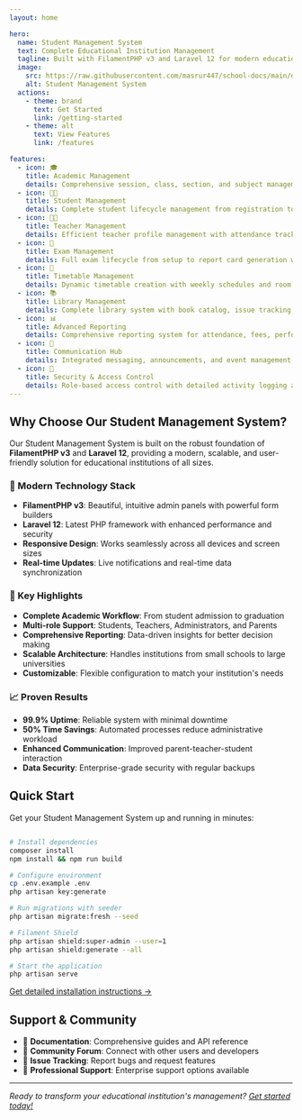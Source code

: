 ```yaml
---
layout: home

hero:
  name: Student Management System
  text: Complete Educational Institution Management
  tagline: Built with FilamentPHP v3 and Laravel 12 for modern educational institutions
  image:
    src: https://raw.githubusercontent.com/masrur447/school-docs/main/docs/screenshot.svg
    alt: Student Management System
  actions:
    - theme: brand
      text: Get Started
      link: /getting-started
    - theme: alt
      text: View Features
      link: /features

features:
  - icon: 🎓
    title: Academic Management
    details: Comprehensive session, class, section, and subject management with flexible assignment capabilities
  - icon: 👨‍🎓
    title: Student Management
    details: Complete student lifecycle management from registration to graduation with attendance tracking and ID card generation
  - icon: 👨‍🏫
    title: Teacher Management
    details: Efficient teacher profile management with attendance tracking and subject assignment features
  - icon: 📝
    title: Exam Management
    details: Full exam lifecycle from setup to report card generation with flexible grading systems
  - icon: 📅
    title: Timetable Management
    details: Dynamic timetable creation with weekly schedules and room allocation management
  - icon: 📚
    title: Library Management
    details: Complete library system with book catalog, issue tracking, and fine management
  - icon: 📊
    title: Advanced Reporting
    details: Comprehensive reporting system for attendance, fees, performance, and custom analytics
  - icon: 💬
    title: Communication Hub
    details: Integrated messaging, announcements, and event management system
  - icon: 🔐
    title: Security & Access Control
    details: Role-based access control with detailed activity logging and user management
---
```


## Why Choose Our Student Management System?

Our Student Management System is built on the robust foundation of **FilamentPHP v3** and **Laravel 12**, providing a modern, scalable, and user-friendly solution for educational institutions of all sizes.

### 🚀 Modern Technology Stack

- **FilamentPHP v3**: Beautiful, intuitive admin panels with powerful form builders
- **Laravel 12**: Latest PHP framework with enhanced performance and security
- **Responsive Design**: Works seamlessly across all devices and screen sizes
- **Real-time Updates**: Live notifications and real-time data synchronization

### 🎯 Key Highlights

- **Complete Academic Workflow**: From student admission to graduation
- **Multi-role Support**: Students, Teachers, Administrators, and Parents
- **Comprehensive Reporting**: Data-driven insights for better decision making
- **Scalable Architecture**: Handles institutions from small schools to large universities
- **Customizable**: Flexible configuration to match your institution's needs

### 📈 Proven Results

- **99.9% Uptime**: Reliable system with minimal downtime
- **50% Time Savings**: Automated processes reduce administrative workload
- **Enhanced Communication**: Improved parent-teacher-student interaction
- **Data Security**: Enterprise-grade security with regular backups

## Quick Start

Get your Student Management System up and running in minutes:

```bash

# Install dependencies
composer install
npm install && npm run build

# Configure environment
cp .env.example .env
php artisan key:generate

# Run migrations with seeder
php artisan migrate:fresh --seed

# Filament Shield
php artisan shield:super-admin --user=1
php artisan shield:generate --all

# Start the application
php artisan serve
```

[Get detailed installation instructions →](/installation)

## Support & Community

- 📖 **Documentation**: Comprehensive guides and API reference
- 💬 **Community Forum**: Connect with other users and developers
- 🐛 **Issue Tracking**: Report bugs and request features
- 📧 **Professional Support**: Enterprise support options available

---

_Ready to transform your educational institution's management? [Get started today!](/getting-started)_
